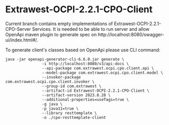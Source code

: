 # Extrawest-OCPI-2.2.1-CPO-Client

Current branch contains empty implementations of Extrawest-OCPI-2.2.1-CPO-Server Services. 
It is needed to be able to run server and allow OpenApi maven plugin to generate spec on http://localhost:8080/swagger-ui/index.html#/.

To generate client's classes based on OpenApi please use CLI command:

```shell
java -jar openapi-generator-cli-6.6.0.jar generate \
                -i http://localhost:8080/v3/api-docs \
                --api-package com.extrawest.ocpi.cpo.client.api \
                --model-package com.extrawest.ocpi.cpo.client.model \
                --invoker-package com.extrawest.ocpi.cpo.client.invoker \
                --group-id com.extrawest \
                --artifact-id Extrawest-OCPI-2.2.1-CPO-Client \
                --artifact-version 2023.8.28 \
                --additional-properties=useTags=true \
                -g java \
                -p java11=true \
                --library resttemplate \
                -o ./cpo-resttemplate-client
```

